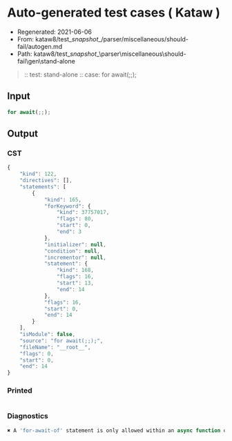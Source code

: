 # Auto-generated test cases ( Kataw )
- Regenerated: 2021-06-06
- From: kataw8/test\__snapshot__/parser/miscellaneous/should-fail/autogen.md
- Path: kataw8/test\__snapshot__\parser\miscellaneous\should-fail\gen\stand-alone
> :: test: stand-alone
> :: case: for await(;;);
## Input

`````js
for await(;;);
`````
## Output

### CST

```javascript
{
    "kind": 122,
    "directives": [],
    "statements": [
        {
            "kind": 165,
            "forKeyword": {
                "kind": 37757017,
                "flags": 80,
                "start": 0,
                "end": 3
            },
            "initializer": null,
            "condition": null,
            "incrementor": null,
            "statement": {
                "kind": 168,
                "flags": 16,
                "start": 13,
                "end": 14
            },
            "flags": 16,
            "start": 0,
            "end": 14
        }
    ],
    "isModule": false,
    "source": "for await(;;);",
    "fileName": "__root__",
    "flags": 0,
    "start": 0,
    "end": 14
}
```

### Printed

```javascript

```

### Diagnostics

```javascript
✖ A 'for-await-of' statement is only allowed within an async function or async generator. - start: 9, end: 10

```

